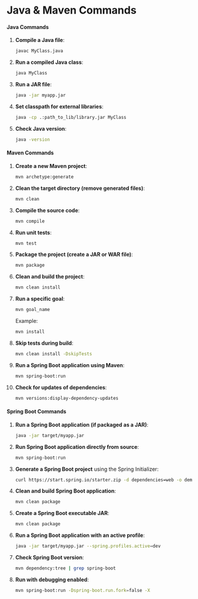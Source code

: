 # Java & Maven Commands

#### **Java Commands**

1.  **Compile a Java file**:

    ```bash
    javac MyClass.java
    ```
2.  **Run a compiled Java class**:

    ```bash
    java MyClass
    ```
3.  **Run a JAR file**:

    ```bash
    java -jar myapp.jar
    ```
4.  **Set classpath for external libraries**:

    ```bash
    java -cp .:path_to_lib/library.jar MyClass
    ```
5.  **Check Java version**:

    ```bash
    java -version
    ```

#### **Maven Commands**

1.  **Create a new Maven project**:

    ```bash
    mvn archetype:generate
    ```
2.  **Clean the target directory (remove generated files)**:

    ```bash
    mvn clean
    ```
3.  **Compile the source code**:

    ```bash
    mvn compile
    ```
4.  **Run unit tests**:

    ```bash
    mvn test
    ```
5.  **Package the project (create a JAR or WAR file)**:

    ```bash
    mvn package
    ```
6.  **Clean and build the project**:

    ```bash
    mvn clean install
    ```
7.  **Run a specific goal**:

    ```bash
    mvn goal_name
    ```

    Example:

    ```bash
    mvn install
    ```
8.  **Skip tests during build**:

    ```bash
    mvn clean install -DskipTests
    ```
9.  **Run a Spring Boot application using Maven**:

    ```bash
    mvn spring-boot:run
    ```
10. **Check for updates of dependencies**:

    ```bash
    mvn versions:display-dependency-updates
    ```

#### **Spring Boot Commands**

1.  **Run a Spring Boot application (if packaged as a JAR)**:

    ```bash
    java -jar target/myapp.jar
    ```
2.  **Run Spring Boot application directly from source**:

    ```bash
    mvn spring-boot:run
    ```
3.  **Generate a Spring Boot project** using the Spring Initializer:

    ```bash
    curl https://start.spring.io/starter.zip -d dependencies=web -o demo.zip
    ```
4.  **Clean and build Spring Boot application**:

    ```bash
    mvn clean package
    ```
5.  **Create a Spring Boot executable JAR**:

    ```bash
    mvn clean package
    ```
6.  **Run a Spring Boot application with an active profile**:

    ```bash
    java -jar target/myapp.jar --spring.profiles.active=dev
    ```
7.  **Check Spring Boot version**:

    ```bash
    mvn dependency:tree | grep spring-boot
    ```
8.  **Run with debugging enabled**:

    ```bash
    mvn spring-boot:run -Dspring-boot.run.fork=false -X
    ```
